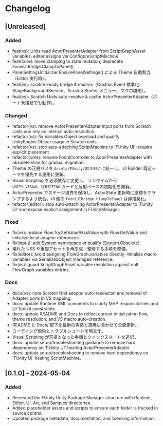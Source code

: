 # Changelog

## [Unreleased]
### Added
- feat(vs): Units read ActorPresenterAdapter from ScriptGraphAsset variables; editor assigns via ConfigureScriptMachine.
- feat(core): move clamping to state mutation; deprecate FooniUIBridge.ClampToPanel().
- PanelSettingsInitializer.EnsurePanelSettings() による Theme 自動割当（Editor 実行時）。
- feat(vs): scratch-ready bridge & macros（Custom Event 標準化、StageBackgroundService、Scratch Starter メニュー、マクロ雛形）。
- feat(vs): Scratch Units auto-resolve & cache ActorPresenterAdapter（ポート未接続でも動作）。

### Changed
- refactor(vs): remove ActorPresenterAdapter input ports from Scratch Units and rely on internal auto-resolution.
- refactor(vs): fix Variables.Object overload and qualify UnityEngine.Object usage in Scratch units.
- refactor(vs): stop auto-attaching ScriptMachine to 'FUnity UI'; require explicit placement
- refactor(core): rename FooniController to ActorPresenterAdapter with obsolete shim for gradual migration.
- Theme の正規パスを `Assets/FUnity/UI/USS/` に統一し、UI Builder 既定テーマを優先する運用に更新。
- Visual Scripting を必須依存に変更し、ランタイムから `UNITY_VISUAL_SCRIPTING` ガードと反射ベースの初期化を撤廃。
- ActorPresenter でステージ境界を保持し、ActorState 更新時に座標をクランプするよう統合。UI 側の `FooniUIBridge.ClampToPanel` は非推奨化。
- refactor(editor): stop auto-attaching ActorPresenterAdapter to 'FUnity UI' and expose explicit assignment in FUnityManager.

### Fixed
- fix(vs): replace Flow.TryGetValue/HasValue with Flow.GetValue and initialize local adapter references.
- fix(input): add System namespace or qualify [System.Obsolete].
- 壊れた USS や重複アセットを再生成・整理する手順を整備。
- fix(editor): avoid assigning FlowGraph.variables directly; initialize macro variables via SerializedObject managed reference.
- fix(vs): guard ScriptGraphAsset variable resolution against null FlowGraph.variables entries.

### Docs
- docs(vs): note Scratch Unit adapter auto-resolution and removal of Adapter ports in VS mapping.
- docs: update Runtime XML comments to clarify MVP responsibilities and UI Toolkit constraints.
- docs: update README and Docs to reflect current initialization flow, theme resolution, and VS macro auto-creation.
- README と Docs/ 配下を最新の実装と運用に合わせて全面更新。
- コーディング規約とトラブルシュートを明文化。
- Visual Scripting が前提となった手順とクイックスタートを追記。
- docs: update setup/troubleshooting guidance to remove hard dependency on 'FUnity UI' hosting ActorPresenterAdapter.
- docs: update setup/troubleshooting to remove hard dependency on 'FUnity UI' hosting ScriptMachine.

## [0.1.0] - 2024-05-04
### Added
- Recreated the FUnity Unity Package Manager structure with Runtime, Editor, UI, Art, and Samples directories.
- Added placeholder assets and scripts to ensure each folder is tracked in source control.
- Updated package metadata, documentation, and licensing information.
